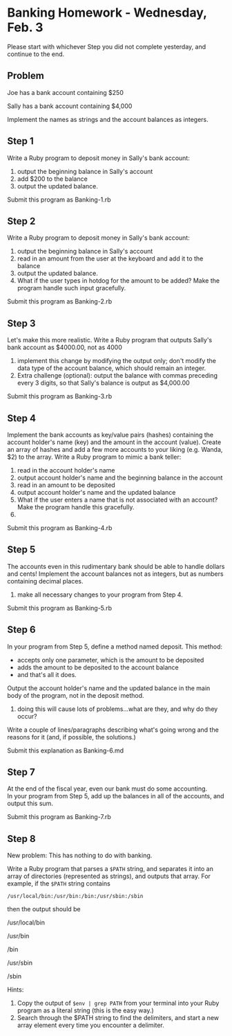 Banking Homework - Wednesday, Feb. 3
==================================

Please start with whichever Step you did not complete yesterday, and continue to the end. 

Problem
-------
Joe has a bank account containing $250

Sally has a bank account containing $4,000

Implement the names as strings and the account balances as integers.

Step 1 
------
Write a Ruby program to deposit money in Sally's bank account:

1. output the beginning balance in Sally's account
2. add $200 to the balance
3. output the updated balance.

Submit this program as Banking-1.rb

Step 2 
------
Write a Ruby program to deposit money in Sally's bank account:

1.  output the beginning balance in Sally's account
2.  read in an amount from the user at the keyboard and add it to the balance
3.  output the updated balance.
4.  What if the user types in hotdog for the amount to be added?  Make the program handle such
input gracefully.

Submit this program as Banking-2.rb

Step 3
------
Let's make this more realistic.  Write a Ruby program that outputs Sally's bank account
as $4000.00, not as 4000

1.  implement this change by modifying the output only; don't modify the data type of the account 
balance, which should remain an integer.
2.  Extra challenge (optional):  output the balance with commas preceding every 3 digits, so that
Sally's balance is output as $4,000.00

Submit this program as Banking-3.rb

Step 4
------
Implement the bank accounts as key/value pairs (hashes) containing the account holder's name (key) and the amount in the account (value).  Create an array of hashes and add a few more accounts to your liking (e.g. Wanda, $2) to the array.
Write a Ruby program to mimic a bank teller:

1.  read in the account holder's name
2.  output account holder's name and the beginning balance in the account 
3.  read in an amount to be deposited
4.  output account holder's name and the updated balance
5.  What if the user enters a name that is not associated with an account?  Make the program handle this gracefully.
6.  
Submit this program as Banking-4.rb

Step 5
------
The accounts even in this rudimentary bank should be able to handle dollars and cents!  Implement the
account balances not as integers, but as numbers containing decimal places. 

1.  make all necessary changes to your program from Step 4.

Submit this program as Banking-5.rb

Step 6
------
In your program from Step 5, define a method named deposit.  This method:

  * accepts only one parameter, which is the amount to be deposited
  * adds the amount to be deposited to the account balance
  * and that's all it does.

Output the account holder's name and the updated balance in the main body of the program,
not in the deposit method.

1.  doing this will cause lots of problems...what are they, and why do they occur?

Write a couple of lines/paragraphs describing what's going wrong and the reasons for it (and, 
if possible, the solutions.)

Submit this explanation as Banking-6.md

Step 7
------
At the end of the fiscal year, even our bank must do some accounting.  
In your program from Step 5, add up the balances in all of the accounts, and output this sum.

Submit this program as Banking-7.rb

Step 8
------
New problem:  This has nothing to do with banking.

Write a Ruby program that parses a `$PATH` string, and separates it into an array of directories (represented as strings), and outputs that array.   For example, if the `$PATH` string contains

`/usr/local/bin:/usr/bin:/bin:/usr/sbin:/sbin`

then the output should be

/usr/local/bin

/usr/bin

/bin

/usr/sbin

/sbin

Hints:

1. Copy the output of `$env | grep PATH` from your terminal into your Ruby program as a literal string (this is the easy way.)
2. Search through the $PATH string to find the delimiters, and start a new array element every time you encounter a delimiter.

